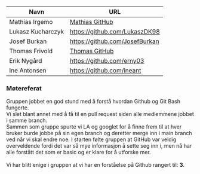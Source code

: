 | Navn | URL |
|---|---|
| Mathias Irgemo | [Mathias GitHub](https://github.com/mathiasirgemo) |
| Lukasz Kucharczyk | https://github.com/LukaszDK98 |
| Josef Burkan | https://github.com/JosefBurkan |
| Thomas Frivold | [Thomas GitHub](https://github.com/Tj12501) |
| Erik Nygård | https://github.com/erny03
| Ine Antonsen | https://github.com/ineant 


### Møtereferat

Gruppen jobbet en god stund med å forstå hvordan Github og Git Bash fungerte.<br>
Vi slet blant annet med å få til en pull request siden alle medlemmene jobbet i samme branch. <br>
Sammen som gruppe spurte vi LA og googlet for å finne frem til at hver bruker burde jobbe på sin egen branch og deretter merge inn i main branch ved når vi skal endre noe. I starten følte gruppen at GitHub var veldig overveldende fordi det var så mye informasjon å sette seg inn i, men nå har alle forstått det som er basic og er klare for å utforske mer.<br><br>
Vi har blitt enige i gruppen at vi har en forståelse på Github rangert til: **3**.
